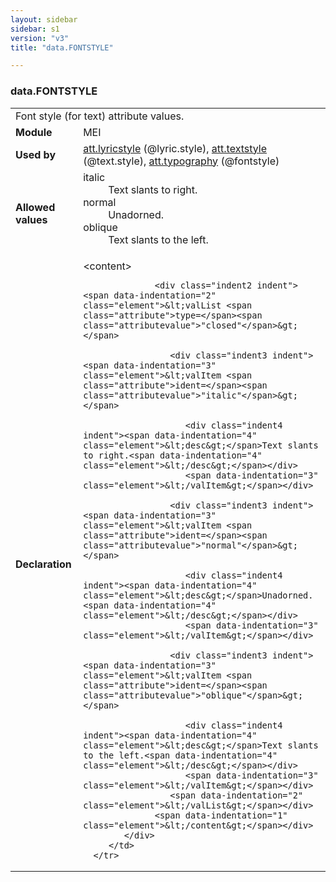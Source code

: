 ```yaml
---
layout: sidebar
sidebar: s1
version: "v3"
title: "data.FONTSTYLE"

---
```


<div class="macroSpec">
   <h3 id="data.FONTSTYLE">data.FONTSTYLE</h3>
   <table class="wovenodd">
      <tr>
         <td colspan="2" class="wovenodd-col2">Font style (for text) attribute values.</td>
      </tr>
      <tr>
         <td class="wovenodd-col1"><strong>Module</strong></td>
         <td class="wovenodd-col2">MEI</td>
      </tr>
      <tr>
         <td class="wovenodd-col1"><strong>Used by</strong></td>
         <td class="wovenodd-col2">
            <div class="parent"><a class="link_odd_classSpec" href="{{ site.baseurl }}/{{ page.version }}/attribute-classes/att.lyricstyle.html">att.lyricstyle</a> (@lyric.style), <a class="link_odd_classSpec" href="{{ site.baseurl }}/{{ page.version }}/attribute-classes/att.textstyle.html">att.textstyle</a> (@text.style), <a class="link_odd_classSpec" href="{{ site.baseurl }}/{{ page.version }}/attribute-classes/att.typography.html">att.typography</a> (@fontstyle)
            </div>
         </td>
      </tr>
      <tr>
         <td class="wovenodd-col1"><strong>Allowed values</strong></td>
         <td class="wovenodd-col2">
            <dl>
               <dt>italic</dt>
               <dd>Text slants to right.</dd>
               <dt>normal</dt>
               <dd>Unadorned.</dd>
               <dt>oblique</dt>
               <dd>Text slants to the left.</dd>
            </dl>
         </td>
      </tr>
      <tr>
         <td class="wovenodd-col1"><strong>Declaration</strong></td>
         <td class="wovenodd-col2">
            <div xml:space="preserve" class="pre">
               <div class="indent1 indent"><span data-indentation="1" class="element">&lt;content&gt;</span>
                  
                  <div class="indent2 indent"><span data-indentation="2" class="element">&lt;valList <span class="attribute">type=</span><span class="attributevalue">"closed"</span>&gt;</span>
                     
                     <div class="indent3 indent"><span data-indentation="3" class="element">&lt;valItem <span class="attribute">ident=</span><span class="attributevalue">"italic"</span>&gt;</span>
                        
                        <div class="indent4 indent"><span data-indentation="4" class="element">&lt;desc&gt;</span>Text slants to right.<span data-indentation="4" class="element">&lt;/desc&gt;</span></div>
                        <span data-indentation="3" class="element">&lt;/valItem&gt;</span></div>
                     
                     <div class="indent3 indent"><span data-indentation="3" class="element">&lt;valItem <span class="attribute">ident=</span><span class="attributevalue">"normal"</span>&gt;</span>
                        
                        <div class="indent4 indent"><span data-indentation="4" class="element">&lt;desc&gt;</span>Unadorned.<span data-indentation="4" class="element">&lt;/desc&gt;</span></div>
                        <span data-indentation="3" class="element">&lt;/valItem&gt;</span></div>
                     
                     <div class="indent3 indent"><span data-indentation="3" class="element">&lt;valItem <span class="attribute">ident=</span><span class="attributevalue">"oblique"</span>&gt;</span>
                        
                        <div class="indent4 indent"><span data-indentation="4" class="element">&lt;desc&gt;</span>Text slants to the left.<span data-indentation="4" class="element">&lt;/desc&gt;</span></div>
                        <span data-indentation="3" class="element">&lt;/valItem&gt;</span></div>
                     <span data-indentation="2" class="element">&lt;/valList&gt;</span></div>
                  <span data-indentation="1" class="element">&lt;/content&gt;</span></div>
            </div>
         </td>
      </tr>
   </table>
</div>